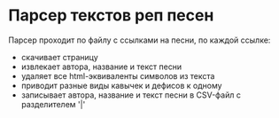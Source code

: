 # Парсер текстов реп песен

Парсер проходит по файлу с ссылками на песни, по каждой ссылке:
* скачивает страницу
* извлекает автора, название и текст песни 
* удаляет все html-эквиваленты символов из текста
* приводит разные виды кавычек и дефисов к одному
* записывает автора, название и текст песни в CSV-файл с разделителем '|'
